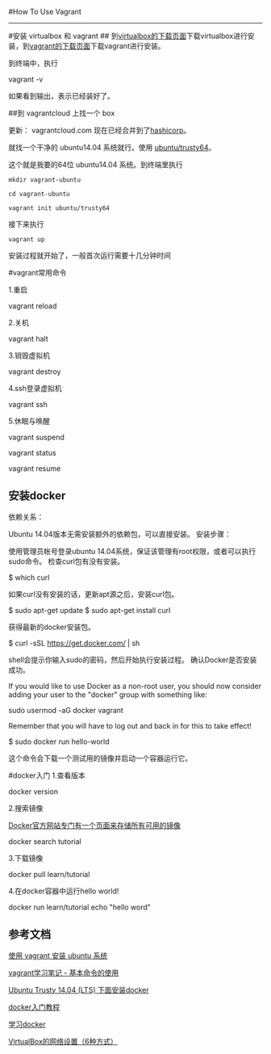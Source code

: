 #How To Use Vagrant

----------

#安装 virtualbox 和 vagrant ##
到[virtualbox的下载页面](https://www.virtualbox.org/wiki/Downloads)下载virtualbox进行安装，到[vagrant的下载页面](https://www.vagrantup.com/downloads.html)下载vagrant进行安装。

到终端中，执行

vagrant -v

如果看到输出，表示已经装好了。

##到 vagrantcloud 上找一个 box

更新： vagrantcloud.com 现在已经合并到了[hashicorp](https://atlas.hashicorp.com)。

就找一个干净的 ubuntu14.04 系统就行。使用 [ubuntu/trusty64](https://vagrantcloud.com/ubuntu/boxes/trusty64)。

这个就是我要的64位 ubuntu14.04 系统。到终端里执行

    mkdir vagrant-ubuntu
    
    cd vagrant-ubuntu
    
    vagrant init ubuntu/trusty64

接下来执行

    vagrant up

安装过程就开始了，一般首次运行需要十几分钟时间

#vagrant常用命令

1.重启

vagrant reload

2.关机

vagrant halt

3.销毁虚拟机

vagrant destroy

4.ssh登录虚拟机

vagrant ssh

5.休眠与唤醒

vagrant suspend

vagrant status

vagrant resume


## 安装docker ##
依赖关系：

Ubuntu 14.04版本无需安装额外的依赖包，可以直接安装。
安装步骤：

使用管理员帐号登录ubuntu 14.04系统，保证该管理有root权限，或者可以执行sudo命令。
检查curl包有没有安装。

$ which curl

如果curl没有安装的话，更新apt源之后，安装curl包。

$ sudo apt-get update 
$ sudo apt-get install curl

获得最新的docker安装包。

$ curl -sSL https://get.docker.com/ | sh 

shell会提示你输入sudo的密码，然后开始执行安装过程。
确认Docker是否安装成功。

If you would like to use Docker as a non-root user, you should now consider
adding your user to the "docker" group with something like:

  sudo usermod -aG docker vagrant

Remember that you will have to log out and back in for this to take effect!

$ sudo docker run hello-world

这个命令会下载一个测试用的镜像并启动一个容器运行它。

#docker入门
1.查看版本

docker version

2.搜索镜像

[Docker官方网站专门有一个页面来存储所有可用的镜像](https://hub.docker.com/)

docker search tutorial

3.下载镜像

docker pull learn/tutorial

4.在docker容器中运行hello world!

docker run learn/tutorial echo "hello word"

## 参考文档 ##
[使用 vagrant 安装 ubuntu 系统](http://c.haoduoshipin.com/rails10/)

[vagrant学习笔记 - 基本命令的使用](http://blog.csdn.net/54powerman/article/details/50669807)

[Ubuntu Trusty 14.04 (LTS) 下面安装docker](http://www.docker.org.cn/book/install/install-docker-trusty-14.04-26.html)

[docker入门教程](http://www.docker.org.cn/book/docker/what-is-docker-16.html)

[学习docker](http://blog.csdn.net/liangyihuai/article/details/54743937)

[VirtualBox的网络设置（6种方式）](http://www.cnblogs.com/findumars/p/4982566.html)




